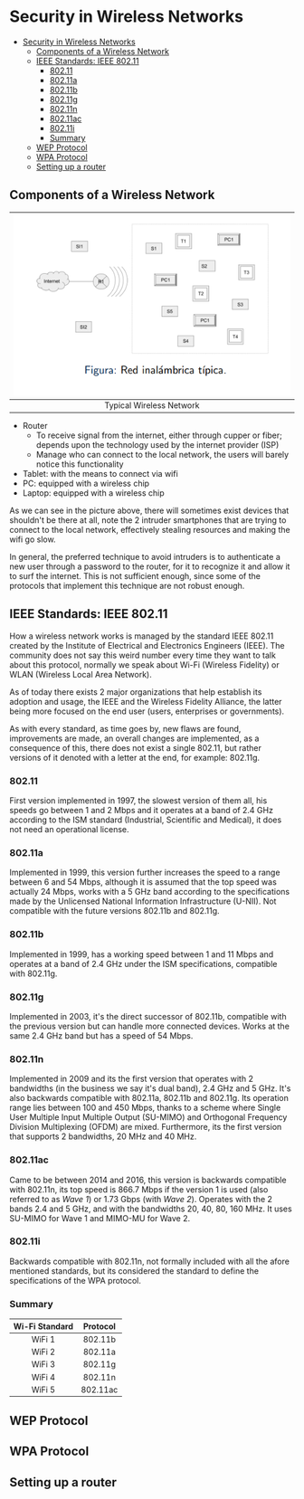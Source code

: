 # Security in Wireless Networks

- [Security in Wireless Networks](#security-in-wireless-networks)
  - [Components of a Wireless Network](#components-of-a-wireless-network)
  - [IEEE Standards: IEEE 802.11](#ieee-standards-ieee-80211)
    - [802.11](#80211)
    - [802.11a](#80211a)
    - [802.11b](#80211b)
    - [802.11g](#80211g)
    - [802.11n](#80211n)
    - [802.11ac](#80211ac)
    - [802.11i](#80211i)
    - [Summary](#summary)
  - [WEP Protocol](#wep-protocol)
  - [WPA Protocol](#wpa-protocol)
  - [Setting up a router](#setting-up-a-router)

## Components of a Wireless Network

| ![Typical Wireless Network](img/typical-wireless.png) |
| :---------------------------------------------------: |
|               Typical Wireless Network                |

- Router
  - To receive signal from the internet, either through cupper or fiber; depends upon the technology used by the internet provider (ISP)
  - Manage who can connect to the local network, the users will barely notice this functionality
- Tablet: with the means to connect via wifi
- PC: equipped with a wireless chip
- Laptop: equipped with a wireless chip

As we can see in the picture above, there will sometimes exist devices that shouldn't be there at all, note the 2 intruder smartphones that are trying to connect to the local network, effectively stealing resources and making the wifi go slow.

In general, the preferred technique to avoid intruders is to authenticate a new user through a password to the router, for it to recognize it and allow it to surf the internet. This is not sufficient enough, since some of the protocols that implement this technique are not robust enough.

## IEEE Standards: IEEE 802.11

How a wireless network works is managed by the standard IEEE 802.11 created by the Institute of Electrical and Electronics Engineers (IEEE). The community does not say this weird number every time they want to talk about this protocol, normally we speak about Wi-Fi (Wireless Fidelity) or WLAN (Wireless Local Area Network).

As of today there exists 2 major organizations that help establish its adoption and usage, the IEEE and the Wireless Fidelity Alliance, the latter being more focused on the end user (users, enterprises or governments).

As with every standard, as time goes by, new flaws are found, improvements are made, an overall changes are implemented, as a consequence of this, there does not exist a single 802.11, but rather versions of it denoted with a letter at the end, for example: 802.11g.

### 802.11

First version implemented in 1997, the slowest version of them all, his speeds go between 1 and 2 Mbps and it operates at a band of 2.4 GHz according to the ISM standard (Industrial, Scientific and Medical), it does not need an operational license.

### 802.11a

Implemented in 1999, this version further increases the speed to a range between 6 and 54 Mbps, although it is assumed that the top speed was actually 24 Mbps, works with a 5 GHz band according to the specifications made by the Unlicensed National Information Infrastructure (U-NII). Not compatible with the future versions 802.11b and 802.11g.

### 802.11b

Implemented in 1999, has a working speed between 1 and 11 Mbps and operates at a band of 2.4 GHz under the ISM specifications, compatible with 802.11g.

### 802.11g

Implemented in 2003, it's the direct successor of 802.11b, compatible with the previous version but can handle more connected devices. Works at the same 2.4 GHz band but has a speed of 54 Mbps.

### 802.11n

Implemented in 2009 and its the first version that operates with 2 bandwidths (in the business we say it's dual band), 2.4 GHz and 5 GHz. It's also backwards compatible with 802.11a, 802.11b and 802.11g. Its operation range lies between 100 and 450 Mbps, thanks to a scheme where Single User Multiple Input Multiple Output (SU-MIMO) and Orthogonal Frequency Division Multiplexing (OFDM) are mixed. Furthermore, its the first version that supports 2 bandwidths, 20 MHz and 40 MHz.

### 802.11ac

Came to be between 2014 and 2016, this version is backwards compatible with 802.11n, its top speed is 866.7 Mbps if the version 1 is used (also referred to as _Wave 1_) or 1.73 Gbps (with _Wave 2_). Operates with the 2 bands 2.4 and 5 GHz, and with the bandwidths 20, 40, 80, 160 MHz. It uses SU-MIMO for Wave 1 and MIMO-MU for Wave 2.

### 802.11i

Backwards compatible with 802.11n, not formally included with all the afore mentioned standards, but its considered the standard to define the specifications of the WPA protocol.

### Summary

| Wi-Fi Standard | Protocol |
| :------------: | :------: |
|     WiFi 1     | 802.11b  |
|     WiFi 2     | 802.11a  |
|     WiFi 3     | 802.11g  |
|     WiFi 4     | 802.11n  |
|     WiFi 5     | 802.11ac |

## WEP Protocol

## WPA Protocol

## Setting up a router
